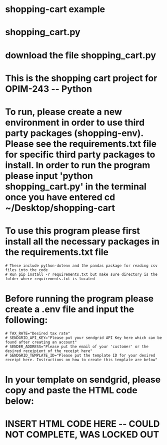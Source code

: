 # shopping-cart example

# shopping_cart.py
# download the file shopping_cart.py

# This is the shopping cart project for OPIM-243 -- Python
# To run, please create a new environment in order to use third party packages (shopping-env). Please see the requirements.txt file for specific third party packages to install. In order to run the program please input 'python shopping_cart.py' in the terminal once you have entered cd ~/Desktop/shopping-cart

# To use this program please first install all the necessary packages in the requirements.txt file
    # These include python-dotenv and the pandas package for reading csv files into the code 
    # Run pip install -r requirements.txt but make sure directory is the folder where requirements.txt is located

# Before running the program please create a .env file and input the following:
    # TAX_RATE="Desired tax rate"
    # SENDGRID_API_KEY="Please put your sendgrid API Key here which can be found after creating an account"
    # SENDER_ADDRESS="Please put the email of your 'customer' or the desired receipient of the receipt here"
    # SENDGRID_TEMPLATE_ID="Please put the template ID for your desired receipt here. Instructions on how to create this template are below"

# In your template on sendgrid, please copy and paste the HTML code below: 
# INSERT HTML CODE HERE -- COULD NOT COMPLETE, WAS LOCKED OUT

